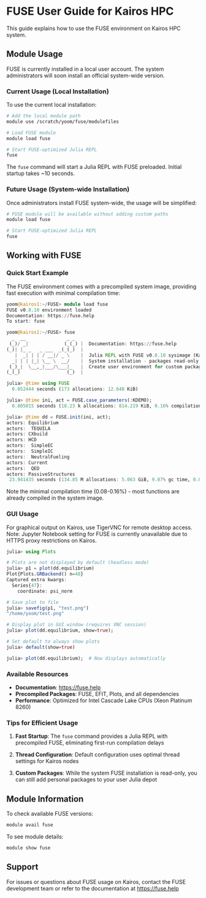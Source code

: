 # FUSE User Guide for Kairos HPC

This guide explains how to use the FUSE environment on Kairos HPC system.

## Module Usage

FUSE is currently installed in a local user account. The system administrators will soon install an official system-wide version.

### Current Usage (Local Installation)

To use the current local installation:

```bash
# Add the local module path
module use /scratch/yoom/fuse/modulefiles

# Load FUSE module
module load fuse

# Start FUSE-optimized Julia REPL
fuse
```

The `fuse` command will start a Julia REPL with FUSE preloaded. Initial startup takes ~10 seconds.

### Future Usage (System-wide Installation)

Once administrators install FUSE system-wide, the usage will be simplified:

```bash
# FUSE module will be available without adding custom paths
module load fuse

# Start FUSE-optimized Julia REPL
fuse
```

## Working with FUSE

### Quick Start Example

The FUSE environment comes with a precompiled system image, providing fast execution with minimal compilation time:

```julia
yoom@kairos1:~/FUSE> module load fuse
FUSE v0.8.10 environment loaded
Documentation: https://fuse.help
To start: fuse

yoom@kairos1:~/FUSE> fuse
  _  __               _ _
 (_)/ _|             (_(_) |  Documentation: https://fuse.help
(_)| |_ _   _ ___  _(_(_)  |
   |  _| | | / __|/ _ \    |  Julia REPL with FUSE v0.8.10 sysimage (Kairos)
  _| | | |_| \__ \  __/    |  System installation - packages read-only
 (_)_|  \__,_|___/\___|_   |  Create user environment for custom packages
(_(_)                 (_)  |

julia> @time using FUSE
  0.052444 seconds (173 allocations: 12.648 KiB)

julia> @time ini, act = FUSE.case_parameters(:KDEMO);
  0.805015 seconds (18.23 k allocations: 814.219 KiB, 0.16% compilation time)

julia> @time dd = FUSE.init(ini, act);
actors: Equilibrium
actors:  TEQUILA
actors: CXbuild
actors: HCD
actors:  SimpleEC
actors:  SimpleIC
actors:  NeutralFueling
actors: Current
actors:  QED
actors: PassiveStructures
 23.941435 seconds (134.85 M allocations: 5.063 GiB, 9.07% gc time, 0.08% compilation time)
```

Note the minimal compilation time (0.08-0.16%) - most functions are already compiled in the system image.


### GUI Usage

For graphical output on Kairos, use TigerVNC for remote desktop access. 
Note: Jupyter Notebook setting for FUSE is currently unavailable due to HTTPS proxy restrictions on Kairos.

```julia
julia> using Plots

# Plots are not displayed by default (headless mode)
julia> p1 = plot(dd.equilibrium)
Plot{Plots.GRBackend() n=48}
Captured extra kwargs:
  Series{47}:
    coordinate: psi_norm

# Save plot to file
julia> savefig(p1, "test.png")
"/home/yoom/test.png"

# Display plot in GUI window (requires VNC session)
julia> plot(dd.equilibrium, show=true);

# Set default to always show plots
julia> default(show=true)

julia> plot(dd.equilibrium);  # Now displays automatically

```

### Available Resources

- **Documentation**: https://fuse.help
- **Precompiled Packages**: FUSE, EFIT, Plots, and all dependencies
- **Performance**: Optimized for Intel Cascade Lake CPUs (Xeon Platinum 8260)

### Tips for Efficient Usage

1. **Fast Startup**: The `fuse` command provides a Julia REPL with precompiled FUSE, eliminating first-run compilation delays

2. **Thread Configuration**: Default configuration uses optimal thread settings for Kairos nodes

3. **Custom Packages**: While the system FUSE installation is read-only, you can still add personal packages to your user Julia depot

## Module Information

To check available FUSE versions:
```bash
module avail fuse
```

To see module details:
```bash
module show fuse
```

## Support

For issues or questions about FUSE usage on Kairos, contact the FUSE development team or refer to the documentation at https://fuse.help